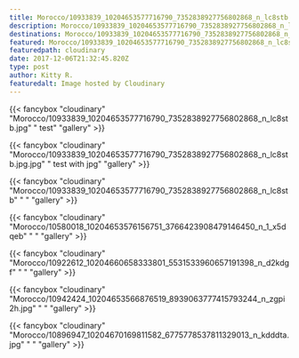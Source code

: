 ```yaml
---
title: Morocco/10933839_10204653577716790_7352838927756802868_n_lc8stb
description: Morocco/10933839_10204653577716790_7352838927756802868_n_lc8stb
destinations: Morocco/10933839_10204653577716790_7352838927756802868_n_lc8stb
featured: Morocco/10933839_10204653577716790_7352838927756802868_n_lc8stb.jpg
featuredpath: cloudinary
date: 2017-12-06T21:32:45.820Z
type: post
author: Kitty R.
featuredalt: Image hosted by Cloudinary
---
```

{{< fancybox "cloudinary" "Morocco/10933839_10204653577716790_7352838927756802868_n_lc8stb.jpg" " test" "gallery" >}}

{{< fancybox "cloudinary" "Morocco/10933839_10204653577716790_7352838927756802868_n_lc8stb.jpg.jpg" " test with jpg" "gallery" >}}



{{< fancybox "cloudinary" "Morocco/10933839_10204653577716790_7352838927756802868_n_lc8stb" " " "gallery" >}}


{{< fancybox "cloudinary" "Morocco/10580018_10204653576156751_3766423908479146450_n_1_x5dqeb" " " "gallery" >}}

{{< fancybox "cloudinary" "Morocco/10922612_10204660658333801_5531533960657191398_n_d2kdgf" " " "gallery" >}}


{{< fancybox "cloudinary" "Morocco/10942424_10204653566876519_8939063777415793244_n_zgpi2h.jpg" " " "gallery" >}}


{{< fancybox "cloudinary" "Morocco/10896947_10204670169811582_6775778537811329013_n_kdddta.jpg" " " "gallery" >}}
